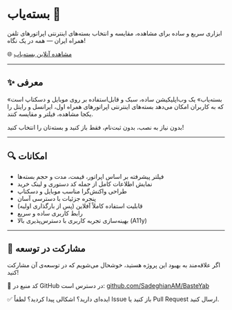 # بسته‌یاب 📶

ابزاری سریع و ساده برای مشاهده، مقایسه و انتخاب بسته‌های اینترنتی اپراتورهای تلفن همراه ایران — همه در یک نگاه!

🌐 [مشاهده آنلاین بسته‌یاب](https://sadeghianam.github.io/BasteYab/)

---

## ✨ معرفی

«بسته‌یاب» یک وب‌اپلیکیشن ساده، سبک و قابل‌استفاده بر روی موبایل و دسکتاپ است که به کاربران امکان می‌دهد بسته‌های اینترنتی اپراتورهای همراه اول، ایرانسل و رایتل را یکجا مشاهده، فیلتر و مقایسه کنند.

بدون نیاز به نصب، بدون ثبت‌نام، فقط باز کنید و بسته‌تان را انتخاب کنید!

---

## 🔍 امکانات

- فیلتر پیشرفته بر اساس اپراتور، قیمت، مدت و حجم بسته‌ها
- نمایش اطلاعات کامل از جمله کد دستوری و لینک خرید
- طراحی واکنش‌گرا مناسب موبایل و دسکتاپ
- پنجره جزئیات با دسترسی آسان
- قابلیت استفاده کاملاً آفلاین (پس از بارگذاری اولیه)
- رابط کاربری ساده و سریع
- بهینه‌سازی تجربه کاربری با دسترس‌پذیری بالا (A11y)

---

## 🤝 مشارکت در توسعه

اگر علاقه‌مند به بهبود این پروژه هستید، خوشحال می‌شویم که در توسعه‌ی آن مشارکت کنید!

📁 کد منبع در GitHub در دسترس است:
[github.com/SadeghianAM/BasteYab](https://github.com/SadeghianAM/BasteYab)

✅ ایده‌ای دارید؟ اشکالی پیدا کردید؟
لطفاً Issue باز کنید یا Pull Request ارسال کنید.
